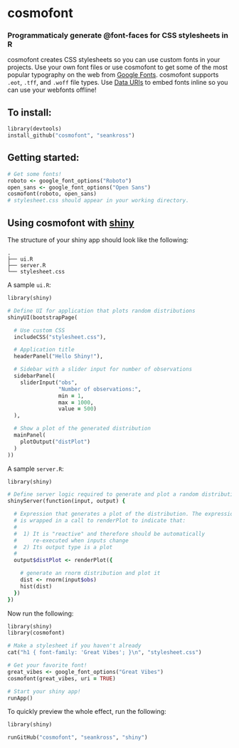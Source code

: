 # cosmofont

### Programmaticaly generate @font-faces for CSS stylesheets in R

cosmofont creates CSS stylesheets so you can use custom fonts in your projects. Use your own font files or use cosmofont to get some of the most popular typography on the web from [Google Fonts](http://google.com/fonts). cosmofont supports `.eot`, `.tff`, and `.woff` file types. Use [Data URIs](https://en.wikipedia.org/wiki/Data_URI_scheme) to embed fonts inline so you can use your webfonts offline!

## To install:

```ruby
library(devtools)
install_github("cosmofont", "seankross")
```

## Getting started:
```ruby
# Get some fonts!
roboto <- google_font_options("Roboto")
open_sans <- google_font_options("Open Sans")
cosmofont(roboto, open_sans)
# stylesheet.css should appear in your working directory.
```

## Using cosmofont with [shiny](https://github.com/rstudio/shiny)

The structure of your shiny app should look like the following:
```
.
├── ui.R
├── server.R
└── stylesheet.css
```
A sample `ui.R`:
```ruby
library(shiny)

# Define UI for application that plots random distributions 
shinyUI(bootstrapPage(

  # Use custom CSS
  includeCSS("stylesheet.css"),

  # Application title
  headerPanel("Hello Shiny!"),

  # Sidebar with a slider input for number of observations
  sidebarPanel(
    sliderInput("obs", 
                "Number of observations:", 
                min = 1,
                max = 1000, 
                value = 500)
  ),

  # Show a plot of the generated distribution
  mainPanel(
    plotOutput("distPlot")
  )
))
```
A sample `server.R`:
```ruby
library(shiny)

# Define server logic required to generate and plot a random distribution
shinyServer(function(input, output) {

  # Expression that generates a plot of the distribution. The expression
  # is wrapped in a call to renderPlot to indicate that:
  #
  #  1) It is "reactive" and therefore should be automatically 
  #     re-executed when inputs change
  #  2) Its output type is a plot 
  #
  output$distPlot <- renderPlot({

    # generate an rnorm distribution and plot it
    dist <- rnorm(input$obs)
    hist(dist)
  })
})
```
Now run the following:
```ruby
library(shiny)
library(cosmofont)

# Make a stylesheet if you haven't already
cat("h1 { font-family: 'Great Vibes'; }\n", "stylesheet.css")

# Get your favorite font!
great_vibes <- google_font_options("Great Vibes")
cosmofont(great_vibes, uri = TRUE)

# Start your shiny app!
runApp()
```
To quickly preview the whole effect, run the following:
```ruby
library(shiny)

runGitHub("cosmofont", "seankross", "shiny")
```